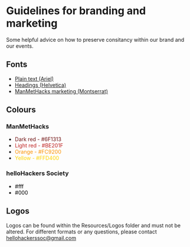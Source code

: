# Guidelines for branding and marketing

Some helpful advice on how to preserve consitancy within our brand and our events.

## Fonts

* [Plain text (Ariel)](https://www.fonts.com/font/monotype/arial)
* [Headings (Helvetica)](https://www.fonts.com/font/linotype/helvetica)
* [ManMetHacks marketing (Montserrat)](https://www.fontsquirrel.com/fonts/montserrat)

## Colours

### ManMetHacks

- <span style="color:#6F1313">Dark red - #6F1313</span>
- <span style="color:#BE201F">Light red - #BE201F</span>
- <span style="color:#FC9200">Orange - #FC9200</span>
- <span style="color:#FFD400">Yellow - #FFD400</span>

### helloHackers Society

- <span style="color:#000">#fff</span>
- <span style="color:#000">#000</span>

## Logos

Logos can be found within the Resources/Logos folder and must not be altered. For different formats or any questions, please contact [hellohackerssoc@gmail.com](mailto:hellohackerssoc@gmail.com)
